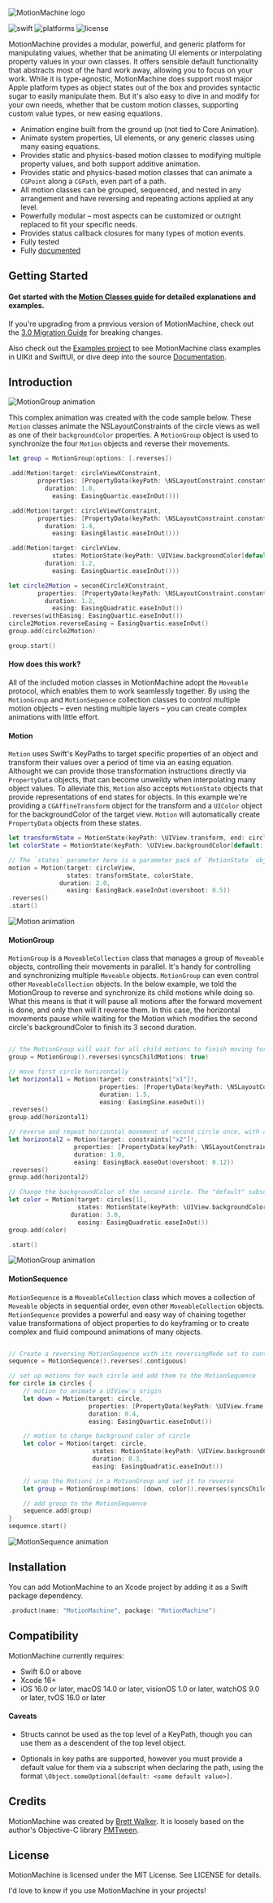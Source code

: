 ![MotionMachine logo](Guides/mmlogo.png)

![swift](https://img.shields.io/badge/Swift-6.0-005AA5.svg)
![platforms](https://img.shields.io/badge/platforms-iOS%20%7C%20macOS%20%7C%20visionOS%20%7C%20watchOS%20%7C%20tvOS-005AA5.svg) ![license](https://img.shields.io/badge/license-MIT-005AA5.svg)

MotionMachine provides a modular, powerful, and generic platform for manipulating values, whether that be animating UI elements or interpolating property values in your own classes. It offers sensible default functionality that abstracts most of the hard work away, allowing you to focus on your work. While it is type-agnostic, MotionMachine does support most major Apple platform types as object states out of the box and provides syntactic sugar to easily manipulate them. But it's also easy to dive in and modify for your own needs, whether that be custom motion classes, supporting custom value types, or new easing equations.

* Animation engine built from the ground up (not tied to Core Animation).
* Animate system properties, UI elements, or any generic classes using many easing equations.
* Provides static and physics-based motion classes to modifying multiple property values, and both support additive animation.
* Provides static and physics-based motion classes that can animate a `CGPoint` along a `CGPath`, even part of a path.
* All motion classes can be grouped, sequenced, and nested in any arrangement and have reversing and repeating actions applied at any level.
* Powerfully modular – most aspects can be customized or outright replaced to fit your specific needs.
* Provides status callback closures for many types of motion events.
* Fully tested
* Fully [documented](https://poetmountain.github.io/MotionMachine/)


## Getting Started

#### Get started with the **[Motion Classes guide](Guides/MoveableClasses.md)** for detailed explanations and examples.

If you're upgrading from a previous version of MotionMachine, check out the [3.0 Migration Guide](Guides/MigrationGuide3.0.md) for breaking changes.

Also check out the [Examples project](Examples) to see MotionMachine class examples in UIKit and SwiftUI, or dive deep into the source [Documentation](https://poetmountain.github.io/MotionMachine/).

## Introduction
![MotionGroup animation](Guides/group.gif)

This complex animation was created with the code sample below. These `Motion` classes animate the NSLayoutConstraints of the circle views as well as one of their `backgroundColor` properties. A `MotionGroup` object is used to synchronize the four `Motion` objects and reverse their movements.
```swift
let group = MotionGroup(options: [.reverses])

.add(Motion(target: circleViewXConstraint,
        properties: [PropertyData(keyPath: \NSLayoutConstraint.constant, end: 200.0)],
          duration: 1.0,
            easing: EasingQuartic.easeInOut()))

.add(Motion(target: circleViewYConstraint,
        properties: [PropertyData(keyPath: \NSLayoutConstraint.constant, end: 250.0)],
          duration: 1.4,
            easing: EasingElastic.easeInOut()))

.add(Motion(target: circleView,
            states: MotionState(keyPath: \UIView.backgroundColor[default: .black], end: .systemBlue),
          duration: 1.2,
            easing: EasingQuartic.easeInOut()))

let circle2Motion = secondCircleXConstraint,
        properties: [PropertyData(keyPath: \NSLayoutConstraint.constant, end: 300.0)],
          duration: 1.2,
            easing: EasingQuadratic.easeInOut())
.reverses(withEasing: EasingQuartic.easeInOut())
circle2Motion.reverseEasing = EasingQuartic.easeInOut()
group.add(circle2Motion)

group.start()
```


#### How does this work?

All of the included motion classes in MotionMachine adopt the `Moveable` protocol, which enables them to work seamlessly together. By using the `MotionGroup` and `MotionSequence` collection classes to control multiple motion objects – even nesting multiple layers – you can create complex animations with little effort.


#### Motion

`Motion` uses Swift's KeyPaths to target specific properties of an object and transform their values over a period of time via an easing equation. Althought we can provide those transformation instructions directly via `PropertyData` objects, that can become unweildy when interpolating many object values. To alleviate this, `Motion` also accepts `MotionState` objects that provide representations of end states for objects. In this example we're providing a `CGAffineTransform` object for the transform and a `UIColor` object for the backgroundColor of the target view. `Motion` will automatically create `PropertyData` objects from these states.

```swift
let transformState = MotionState(keyPath: \UIView.transform, end: circle.transform.scaledBy(x: 1.5, y: 1.5))
let colorState = MotionState(keyPath: \UIView.backgroundColor[default: .black], end: .systemBlue)

// The `states` parameter here is a parameter pack of `MotionState` objects which have unique generic types. Pass them in as you would a normal variadic parameter. 
motion = Motion(target: circleView,
                states: transformState, colorState,
              duration: 2.0,
                easing: EasingBack.easeInOut(overshoot: 0.5))
.reverses()
.start()
```

![Motion animation](Guides/mm_motion.gif)


#### MotionGroup

`MotionGroup` is a `MoveableCollection` class that manages a group of `Moveable` objects, controlling their movements in parallel. It's handy for controlling and synchronizing multiple `Moveable` objects. `MotionGroup` can even control other `MoveableCollection` objects. In the below example, we told the MotionGroup to reverse and synchronize its child motions while doing so. What this means is that it will pause all motions after the forward movement is done, and only then will it reverse them. In this case, the horizontal movements pause while waiting for the Motion which modifies the second circle's backgroundColor to finish its 3 second duration.

```swift

// the MotionGroup will wait for all child motions to finish moving forward before starting their reverse motions
group = MotionGroup().reverses(syncsChildMotions: true)

// move first circle horizontally
let horizontal1 = Motion(target: constraints["x1"]!,
                         properties: [PropertyData(keyPath: \NSLayoutConstraint.constant, end: 250.0)],
                         duration: 1.5,
                         easing: EasingSine.easeOut())
.reverses()
group.add(horizontal1)

// reverse and repeat horizontal movement of second circle once, with a subtle overshoot easing
let horizontal2 = Motion(target: constraints["x2"]!,
                  properties: [PropertyData(keyPath: \NSLayoutConstraint.constant, end: 250.0)],
                  duration: 1.0,
                  easing: EasingBack.easeOut(overshoot: 0.12))
.reverses()
group.add(horizontal2)

// Change the backgroundColor of the second circle. The "default" subscript in the keyPath is due to UIView's `backgroundColor` property being an optional.
let color = Motion(target: circles[1],
                   states: MotionState(keyPath: \UIView.backgroundColor[default: .black], end: .systemBlue),
                 duration: 3.0,
                   easing: EasingQuadratic.easeInOut())
group.add(color)

.start()
```

![MotionGroup animation](Guides/mm_group.gif)


#### MotionSequence

`MotionSequence` is a `MoveableCollection` class which moves a collection of `Moveable` objects in sequential order, even other `MoveableCollection` objects. `MotionSequence` provides a powerful and easy way of chaining together value transformations of object properties to do keyframing or to create complex and fluid compound animations of many objects.

```swift

// Create a reversing MotionSequence with its reversingMode set to contiguous to create a fluid animation from its child motions. We could make these one Motion with multiple states, but we want to use different easing equations and durations on the view properties.
sequence = MotionSequence().reverses(.contiguous)

// set up motions for each circle and add them to the MotionSequence
for circle in circles {
    // motion to animate a UIView's origin
    let down = Motion(target: circle,
                      properties: [PropertyData(keyPath: \UIView.frame.origin.y, end: 60.0)],
                      duration: 0.4,
                      easing: EasingQuartic.easeInOut())

    // motion to change background color of circle
    let color = Motion(target: circle,
                       states: MotionState(keyPath: \UIView.backgroundColor[default: .black], end: .systemBlue),
                       duration: 0.3,
                       easing: EasingQuadratic.easeInOut())

    // wrap the Motions in a MotionGroup and set it to reverse
    let group = MotionGroup(motions: [down, color]).reverses(syncsChildMotions: true)

    // add group to the MotionSequence
    sequence.add(group)
}
sequence.start()
```

![MotionSequence animation](Guides/mm_sequence_contiguous.gif)


## Installation

You can add MotionMachine to an Xcode project by adding it as a Swift package dependency.
```swift
.product(name: "MotionMachine", package: "MotionMachine")
```

## Compatibility

MotionMachine currently requires:
* Swift 6.0 or above
* Xcode 16+
* iOS 16.0 or later, macOS 14.0 or later, visionOS 1.0 or later, watchOS 9.0 or later, tvOS 16.0 or later

#### Caveats

* Structs cannot be used as the top level of a KeyPath, though you can use them as a descendent of the top level object.

* Optionals in key paths are supported, however you must provide a default value for them via a subscript when declaring the path, using the format `\Object.someOptional[default: <some default value>]`.

## Credits

MotionMachine was created by [Brett Walker](https://bsky.app/profile/petsound.bsky.social). It is loosely based on the author's Objective-C library [PMTween](https://github.com/poetmountain/PMTween).


## License

MotionMachine is licensed under the MIT License. See LICENSE for details.

I'd love to know if you use MotionMachine in your projects!
